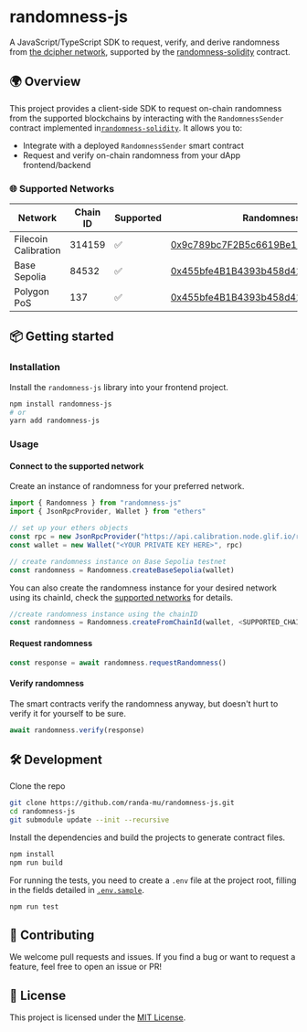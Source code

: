 # randomness-js

A JavaScript/TypeScript SDK to request, verify, and derive randomness from [the dcipher network](https://dcipher.network/), supported by the [randomness-solidity](https://github.com/randa-mu/randomness-solidity) contract. 
## 🌍 Overview

This project provides a client-side SDK to request on-chain randomness from the supported blockchains by interacting with the `RandomnessSender` contract implemented in[`randomness-solidity`](https://github.com/randa-mu/randomness-solidity). It allows you to:

- Integrate with a deployed `RandomnessSender` smart contract
- Request and verify on-chain randomness from your dApp frontend/backend


### 🌐 Supported Networks

| Network              | Chain ID  | Supported | Randomness Contract |
|----------------------|-----------|-----------|-----------|
| Filecoin Calibration | 314159    | ✅         |[0x9c789bc7F2B5c6619Be1572A39F2C3d6f33001dC](https://calibration.filfox.info/en/address/0x9c789bc7F2B5c6619Be1572A39F2C3d6f33001dC) |
| Base Sepolia              | 84532         | ✅         | [0x455bfe4B1B4393b458d413E2B0778A95F9B84B82](https://sepolia.basescan.org/address/0x455bfe4B1B4393b458d413E2B0778A95F9B84B82) |
| Polygon PoS            | 137  | ✅         | [0x455bfe4B1B4393b458d413E2B0778A95F9B84B82](https://polygonscan.com/address/0x455bfe4B1B4393b458d413E2B0778A95F9B84B82) |

## 📦 Getting started

### Installation

Install the `randomness-js` library into your frontend project.
```bash
npm install randomness-js
# or
yarn add randomness-js
```

### Usage

#### Connect to the supported network
Create an instance of randomness for your preferred network.
```ts
import { Randomness } from "randomness-js"
import { JsonRpcProvider, Wallet } from "ethers"

// set up your ethers objects
const rpc = new JsonRpcProvider("https://api.calibration.node.glif.io/rpc/v1")
const wallet = new Wallet("<YOUR PRIVATE KEY HERE>", rpc)

// create randomness instance on Base Sepolia testnet
const randomness = Randomness.createBaseSepolia(wallet)
```
You can also create the randomness instance for your desired network using its chainId, check the [supported networks](#-supported-networks) for details.
```ts
//create randomness instance using the chainID
const randomness = Randomness.createFromChainId(wallet, <SUPPORTED_CHAIN_ID>)
```

#### Request randomness

```ts
const response = await randomness.requestRandomness()
```

#### Verify randomness
The smart contracts verify the randomness anyway, but doesn't hurt to verify it for yourself to be sure.
```ts
await randomness.verify(response)
```

## 🛠 Development
Clone the repo
```bash
git clone https://github.com/randa-mu/randomness-js.git
cd randomness-js
git submodule update --init --recursive
```
Install the dependencies and build the projects to generate contract files.
```bash
npm install
npm run build
```

For running the tests, you need to create a `.env` file at the project root, filling in the fields detailed in [`.env.sample`](./.env.sample).
```bash
npm run test
```

## 🤝 Contributing

We welcome pull requests and issues. If you find a bug or want to request a feature, feel free to open an issue or PR!

## 📄 License

This project is licensed under the [MIT License](./LICENSE).
